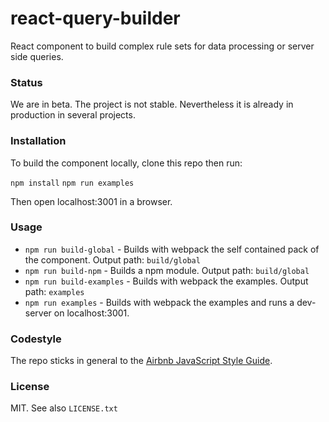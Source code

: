 # react-query-builder
React component to build complex rule sets for data processing or server side queries.


### Status
We are in beta. The project is not stable. Nevertheless it is already in production in several projects.


### Installation
To build the component locally, clone this repo then run:

`npm install`
`npm run examples`

Then open localhost:3001 in a browser.


### Usage
- `npm run build-global` - Builds with webpack the self contained pack of the component. Output path: `build/global`
- `npm run build-npm` - Builds a npm module. Output path: `build/global`
- `npm run build-examples` - Builds with webpack the examples. Output path: `examples`
- `npm run examples` - Builds with webpack the examples and runs a dev-server on localhost:3001.


### Codestyle
The repo sticks in general to the [Airbnb JavaScript Style Guide](https://github.com/airbnb/javascript).


### License
MIT. See also `LICENSE.txt`
